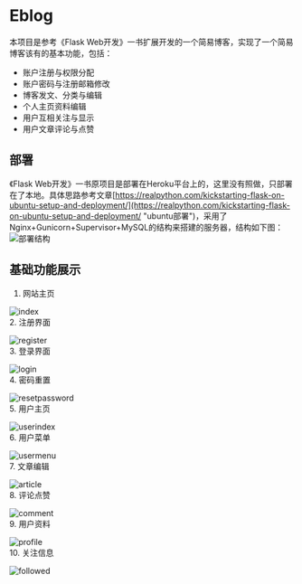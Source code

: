 # Eblog
本项目是参考《Flask Web开发》一书扩展开发的一个简易博客，实现了一个简易博客该有的基本功能，包括：  
* 账户注册与权限分配
* 账户密码与注册邮箱修改
* 博客发文、分类与编辑
* 个人主页资料编辑
* 用户互相关注与显示
* 用户文章评论与点赞  

## 部署  
《Flask Web开发》一书原项目是部署在Heroku平台上的，这里没有照做，只部署在了本地。具体思路参考文章[https://realpython.com/kickstarting-flask-on-ubuntu-setup-and-deployment/](https://realpython.com/kickstarting-flask-on-ubuntu-setup-and-deployment/ "ubuntu部署")，采用了Nginx+Gunicorn+Supervisor+MySQL的结构来搭建的服务器，结构如下图：  
![部署结构](https://files.realpython.com/media/flask-nginx-gunicorn-architecture.012eb1c10f5e.jpg "部署示意图")  

## 基础功能展示
1. 网站主页

![index](/blob/master/img/index.png "网站主页")  
2. 注册界面

![register](/blob/master/img/register.png "注册界面")  
3. 登录界面

![login](/blob/master/img/login.png "登录界面")  
4. 密码重置

![resetpassword](/blob/master/img/resetpassword.png "密码重置")  
5. 用户主页

![userindex](/blob/master/img/userindex.png "用户主页")  
6. 用户菜单

![usermenu](/blob/master/img/usermenu.png "用户菜单")  
7. 文章编辑

![article](/blob/master/img/article.png "文章编辑")  
8. 评论点赞

![comment](/blob/master/img/comment.png "评论点赞")  
9. 用户资料

![profile](/blob/master/img/profile.png "用户资料")  
10. 关注信息

![followed](/blob/master/img/followed.png "关注信息")
